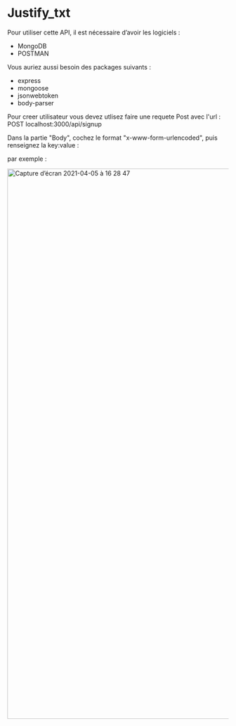 # Justify_txt

Pour utiliser cette API, il est nécessaire d’avoir les logiciels :
  - MongoDB
  - POSTMAN
 
 Vous auriez aussi besoin des packages suivants :
 
  - express
  - mongoose
  - jsonwebtoken
  - body-parser
  
 Pour creer utilisateur vous devez utlisez faire une requete Post avec l'url : POST localhost:3000/api/signup
 
 Dans la partie "Body", cochez le format "x-www-form-urlencoded", puis renseignez la key:value :
 
 par exemple :
 
<img width="1254" alt="Capture d’écran 2021-04-05 à 16 28 47" src="https://user-images.githubusercontent.com/80544586/113603374-2b1a0480-9644-11eb-8ed0-1ce065676ba3.png">


 
